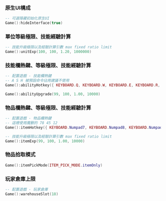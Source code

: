 ### 原生UI構成

```lua
-- 可選隱藏初始化原生UI
Game():hideInterface(true)
```

### 單位等級極限、技能經驗計算

```lua
-- 技能升級極限以及經驗計算引數 max fixed ratio limit
Game():unitExp(100, 100, 1.20, 1000000)
```

### 技能欄熱鍵、等級極限、技能經驗計算

```lua
-- 配置遊戲 - 技能欄熱鍵
-- A S H 被預設命令佔用建議不使用
Game():abilityHotkey({ KEYBOARD.Q, KEYBOARD.W, KEYBOARD.E, KEYBOARD.R, KEYBOARD.D, KEYBOARD.F, KEYBOARD.C, KEYBOARD.V })

Game():abilityUpgrade(99, 100, 1.00, 10000)
```

### 物品欄熱鍵、等級極限、技能經驗計算

```lua
-- 配置遊戲 - 物品欄熱鍵
-- 這裡使用魔獸的 78 45 12
Game():itemHotkey({ KEYBOARD.Numpad7, KEYBOARD.Numpad8, KEYBOARD.Numpad4, KEYBOARD.Numpad5, KEYBOARD.Numpad1, KEYBOARD.Numpad2 })

-- 技能升級極限以及經驗計算引數 max fixed ratio limit
Game():itemExp(99, 100, 1.00, 10000)
```

### 物品拾取模式

```lua
Game():itemPickMode(ITEM_PICK_MODE.itemOnly)
```

### 玩家倉庫上限

```lua
-- 配置遊戲 - 玩家倉庫
Game():warehouseSlot(18)
```
